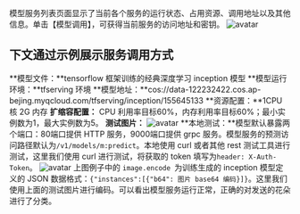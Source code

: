 模型服务列表页面显示了当前各个服务的运行状态、占用资源、调用地址以及其他信息。单击【模型调用】，可获得当前服务的访问地址和密钥。
![avatar](https://main.qcloudimg.com/raw/c996367198ed90aa94b22ac43517cc4e.png)

## 下文通过示例展示服务调用方式
**模型文件：**tensorflow 框架训练的经典深度学习 inception 模型
**模型运行环境：**tfserving 环境
**模型地址：**cos://data-122232422.cos.ap-bejing.myqcloud.com/tfserving/inception/155645133 
**资源配置：**1CPU 核 2G 内存
**扩缩容配置：** CPU 利用率目标60%，内存利用率目标60%；最小实例数为1，最大实例数为5。
**测试图片：**
![avatar](https://main.qcloudimg.com/raw/e6bcf91f8596a1da18f534e3dc6b2d95.png)
**本地测试：**模型默认暴露两个端口：80端口提供 HTTP 服务，9000端口提供 grpc 服务。模型服务的预测访问路径默认为`/v1/models/m:predict`。本地使用 curl 或者其他 rest 测试工具进行测试，这里我们使用 curl 进行测试，将获取的 token 填写为`header: X-Auth-Token`。
![avatar](https://main.qcloudimg.com/raw/1b6f9b94c2764430e8929075fdf560bf.png)
上图例子中的 `image.encode `为训练生成的 inception 模型定义的 JSON 数据格式：`{"instances":[{"b64": 图片 base64 编码}]}`。这里我们使用上面的测试图片进行编码。可以看出模型服务运行正常，正确的对发送的花朵进行了分类。
